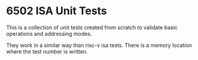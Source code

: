 # 6502 ISA Unit Tests

This is a collection of unit tests created from scratch to validate basic operations and addressing modes.

They work in a similar way than risc-v isa tests. There is a memory location where the test number is written.

